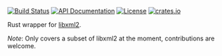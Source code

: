 [![Build Status](https://secure.travis-ci.org/KWARC/rust-libxml.png?branch=master)](http://travis-ci.org/KWARC/rust-libxml)
[![API Documentation](https://img.shields.io/badge/docs-API-blue.svg)](http://KWARC.github.io/rust-libxml/libxml/index.html)
[![License](http://img.shields.io/badge/license-GPLv2-blue.svg)](https://raw.githubusercontent.com/KWARC/rust-libxml/master/LICENSE)
[![crates.io](http://meritbadge.herokuapp.com/libxml)](https://crates.io/crates/libxml)

Rust wrapper for [libxml2](http://xmlsoft.org/).

*Note*: Only covers a subset of libxml2 at the moment, contributions are welcome.
